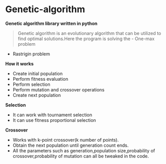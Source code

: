 # Genetic-algorithm
**Genetic algorithm library written in python** 

> Genetic algorithm is an evolutionary algorithm that can be utilized to find optimal solutions.Here the program is solving the - One-max problem 
- Rastrigin problem 

**How it works**
- Create initial population
- Perform fitness evaluation
- Perform selection
- Perform mutation and crossover operations
- Create next population

**Selection**
- It can work with tournament selection
- It can use fitness proportional selection

**Crossover**
- Works with k-point crossover(k number of points).
- Obtain the next population until generation count ends.
- All the parameters such as generation,population size,probability of crossover,probability of mutation can all be tweaked in the code.
